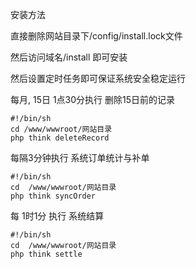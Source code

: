安装方法

直接删除网站目录下/config/install.lock文件

然后访问域名/install 即可安装

然后设置定时任务即可保证系统安全稳定运行

每月, 15日 1点30分执行  删除15日前的记录
```code
#!/bin/sh
cd /www/wwwroot/网站目录
php think deleteRecord
```

每隔3分钟执行  系统订单统计与补单
```code
#!/bin/sh
cd  /www/wwwroot/网站目录
php think syncOrder
```

每 1时1分 执行 系统结算

```code
#!/bin/sh
cd  /www/wwwroot/网站目录
php think settle
```